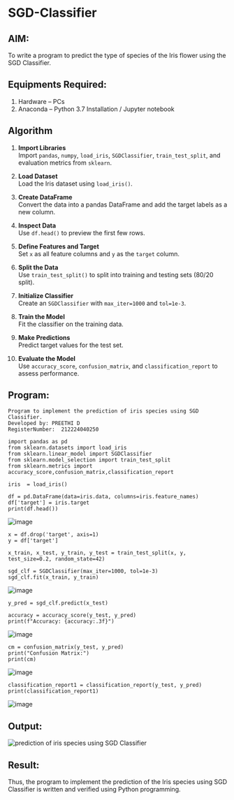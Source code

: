 # SGD-Classifier
## AIM:
To write a program to predict the type of species of the Iris flower using the SGD Classifier.

## Equipments Required:
1. Hardware – PCs
2. Anaconda – Python 3.7 Installation / Jupyter notebook

## Algorithm
1. **Import Libraries**  
   Import `pandas`, `numpy`, `load_iris`, `SGDClassifier`, `train_test_split`, and evaluation metrics from `sklearn`.

2. **Load Dataset**  
   Load the Iris dataset using `load_iris()`.

3. **Create DataFrame**  
   Convert the data into a pandas DataFrame and add the target labels as a new column.

4. **Inspect Data**  
   Use `df.head()` to preview the first few rows.

5. **Define Features and Target**  
   Set `x` as all feature columns and `y` as the `target` column.

6. **Split the Data**  
   Use `train_test_split()` to split into training and testing sets (80/20 split).

7. **Initialize Classifier**  
   Create an `SGDClassifier` with `max_iter=1000` and `tol=1e-3`.

8. **Train the Model**  
   Fit the classifier on the training data.

9. **Make Predictions**  
   Predict target values for the test set.

10. **Evaluate the Model**  
   Use `accuracy_score`, `confusion_matrix`, and `classification_report` to assess performance.

## Program:
```
Program to implement the prediction of iris species using SGD Classifier.
Developed by: PREETHI D 
RegisterNumber:  212224040250
```
```
import pandas as pd
from sklearn.datasets import load_iris
from sklearn.linear_model import SGDClassifier
from sklearn.model_selection import train_test_split
from sklearn.metrics import accuracy_score,confusion_matrix,classification_report
```
```
iris  = load_iris()
```
```
df = pd.DataFrame(data=iris.data, columns=iris.feature_names)
df['target'] = iris.target
print(df.head())
```
![image](https://github.com/user-attachments/assets/8cc28bf3-3e70-47b4-896b-6e482b7f0dbc)

```
x = df.drop('target', axis=1)
y = df['target']
```
```
x_train, x_test, y_train, y_test = train_test_split(x, y, test_size=0.2, random_state=42)
```
```
sgd_clf = SGDClassifier(max_iter=1000, tol=1e-3)
sgd_clf.fit(x_train, y_train)
```
![image](https://github.com/user-attachments/assets/a4a67caf-1cf9-47a3-8d4c-f2e33828d263)
```
y_pred = sgd_clf.predict(x_test)
```
```
accuracy = accuracy_score(y_test, y_pred)
print(f"Accuracy: {accuracy:.3f}")
```
![image](https://github.com/user-attachments/assets/4512cf53-6608-411a-bb3e-fb4c627caf7d)
```
cm = confusion_matrix(y_test, y_pred)
print("Confusion Matrix:")
print(cm)
```
![image](https://github.com/user-attachments/assets/2a68d350-9bd2-4f25-b94d-a674ec2e7716)

```
classification_report1 = classification_report(y_test, y_pred)
print(classification_report1)
```
![image](https://github.com/user-attachments/assets/a36d15e9-6a52-479c-abb9-cf41233455a5)

## Output:
![prediction of iris species using SGD Classifier](sam.png)


## Result:
Thus, the program to implement the prediction of the Iris species using SGD Classifier is written and verified using Python programming.
